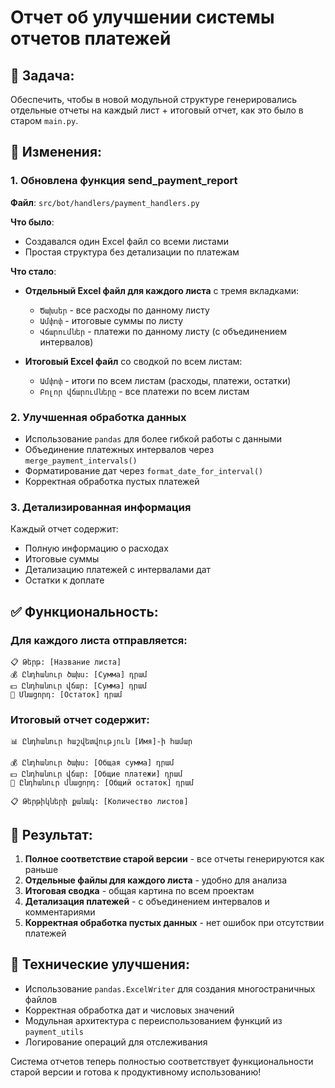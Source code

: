 # Отчет об улучшении системы отчетов платежей

## 🎯 Задача:
Обеспечить, чтобы в новой модульной структуре генерировались отдельные отчеты на каждый лист + итоговый отчет, как это было в старом `main.py`.

## 🔧 Изменения:

### 1. **Обновлена функция send_payment_report**
**Файл**: `src/bot/handlers/payment_handlers.py`

**Что было**:
- Создавался один Excel файл со всеми листами
- Простая структура без детализации по платежам

**Что стало**:
- **Отдельный Excel файл для каждого листа** с тремя вкладками:
  - `Ծախսեր` - все расходы по данному листу
  - `Ամփոփ` - итоговые суммы по листу
  - `Վճարումներ` - платежи по данному листу (с объединением интервалов)

- **Итоговый Excel файл** со сводкой по всем листам:
  - `Ամփոփ` - итоги по всем листам (расходы, платежи, остатки)
  - `Բոլոր վճարումները` - все платежи по всем листам

### 2. **Улучшенная обработка данных**
- Использование `pandas` для более гибкой работы с данными
- Объединение платежных интервалов через `merge_payment_intervals()`
- Форматирование дат через `format_date_for_interval()`
- Корректная обработка пустых платежей

### 3. **Детализированная информация**
Каждый отчет содержит:
- Полную информацию о расходах
- Итоговые суммы
- Детализацию платежей с интервалами дат
- Остатки к доплате

## ✅ Функциональность:

### Для каждого листа отправляется:
```
📋 Թերթ: [Название листа]
💰 Ընդհանուր ծախս: [Сумма] դրամ
💵 Ընդհանուր վճար: [Сумма] դրամ
💸 Մնացորդ: [Остаток] դրամ
```

### Итоговый отчет содержит:
```
📊 Ընդհանուր հաշվետվություն [Имя]-ի համար

💰 Ընդհանուր ծախս: [Общая сумма] դրամ
💵 Ընդհանուր վճար: [Общие платежи] դրամ
💸 Ընդհանուր մնացորդ: [Общий остаток] դրամ

📋 Թերթիկների քանակ: [Количество листов]
```

## 🎯 Результат:

1. **Полное соответствие старой версии** - все отчеты генерируются как раньше
2. **Отдельные файлы для каждого листа** - удобно для анализа
3. **Итоговая сводка** - общая картина по всем проектам
4. **Детализация платежей** - с объединением интервалов и комментариями
5. **Корректная обработка пустых данных** - нет ошибок при отсутствии платежей

## 📝 Технические улучшения:

- Использование `pandas.ExcelWriter` для создания многостраничных файлов
- Корректная обработка дат и числовых значений
- Модульная архитектура с переиспользованием функций из `payment_utils`
- Логирование операций для отслеживания

Система отчетов теперь полностью соответствует функциональности старой версии и готова к продуктивному использованию!
